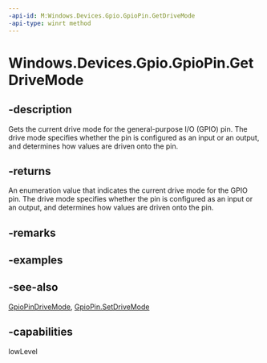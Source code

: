 ```yaml
---
-api-id: M:Windows.Devices.Gpio.GpioPin.GetDriveMode
-api-type: winrt method
---
```


<!-- Method syntax
public Windows.Devices.Gpio.GpioPinDriveMode GetDriveMode()
-->

# Windows.Devices.Gpio.GpioPin.GetDriveMode

## -description
Gets the current drive mode for the general-purpose I/O (GPIO) pin. The drive mode specifies whether the pin is configured as an input or an output, and determines how values are driven onto the pin.

## -returns
An enumeration value that indicates the current drive mode for the GPIO pin. The drive mode specifies whether the pin is configured as an input or an output, and determines how values are driven onto the pin.

## -remarks

## -examples

## -see-also
[GpioPinDriveMode](gpiopindrivemode.md), [GpioPin.SetDriveMode](gpiopin_setdrivemode_419000462.md)

## -capabilities
lowLevel
